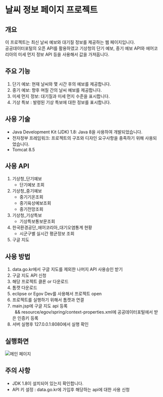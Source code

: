 # 날씨 정보 페이지 프로젝트
## 개요
이 프로젝트는 최신 날씨 예보와 대기질 정보를 제공하는 웹 페이지입니다.<br/>
공공데이터포털의 오픈 API를 활용하였고 기상청의 단기 예보, 중기 예보 API와 에어코리아의 미세 먼지 정보 API 등을 사용해서 값을 가져옵니다.
<br/>
## 주요 기능
1. 단기 예보: 현재 날씨와 몇 시간 후의 예보를 제공합니다.
2. 중기 예보: 향후 며칠 간의 날씨 예보를 제공합니다.
3. 미세 먼지 정보: 대기질과 미세 먼지 수준을 표시합니다.
4. 기상 특보 : 발령된 기상 특보에 대한 정보를 표시합니다.
## 사용 기술
- Java Development Kit (JDK) 1.8: Java 8을 사용하여 개발되었습니다.
- 전자정부 프레임워크: 프로젝트의 구조와 디자인 요구사항을 충족하기 위해 사용되었습니다.
- Tomcat 8.5
## 사용 API
1. 기상청_단기예보
   - 단기예보 조회
2. 기상청_중기예보
   - 중기기온조회
   - 중기육상예보조회
   - 중기전망조회
3. 기상청_기상특보
   - 기상특보통보문조회
4. 한국환경공단_에어코리아_대기오염통계 현황
   - 시군구별 실시간 평균정보 조회
5. 구글 지도

## 사용 방법
1. data.go.kr에서 구글 지도를 제외한 나머지 API 사용승인 받기
2. 구글 지도 API 신청
3. 해당 프로젝트 클론 or 다운로드
4. 톰캣 다운로드
5. eclipse or Egov Dev를 사용해서 프로젝트 open
6. 프로젝트를 실행하기 위해서 톰캣과 연결
7. main.jsp에 구글 지도 api 등록<br/>
&nbsp;&nbsp;&& resource/egov/spring/context-properties.xml에 공공데이터포털에서 받은 인증키 등록
8. 서버 실행후 127.0.0.1:8080에서 실행 확인

## 실행화면
![메인 페이지](https://github.com/WhiteKIM/weather_info/assets/12975617/1ed8b039-a859-41fe-ac9d-1d5df8261af9)

## 주의 사항
- JDK 1.8이 설치되어 있는지 확인합니다.
- API 키 설정
  : data.go.kr에 가입후 해당하는 api에 대한 사용 신청

